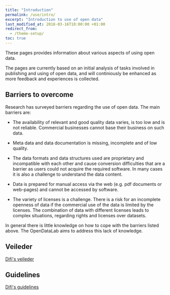 ```yaml
---
title: "Introduction"
permalink: /use/intro/
excerpt: "Introduction to use of open data"
last_modified_at: 2018-03-16T10:00:00 +01:00
redirect_from:
  - /theme-setup/
toc: true
---
```


These pages provides information about various aspects of using open data. 

The pages are currently based on an initial analysis of tasks involved in publishing and using of open data, and will continiously be enhanced as more feedback and experiences is collected.


## Barriers to overcome

Research has surveyed barriers regarding the use of open data. The main barriers are:

- The availability of relevant and good quality data varies, is too low and is not reliable. Commercial businesses cannot base their business on such data.

- Meta data and data documentation is missing, incomplete and of low quality.

- The data formats and data structures used are proprietary and incompatible with each other and cause conversion difficulties that are a barrier as users could not acquire the required software. In many cases it is also a challenge to understand the data content.

- Data is prepared for manual access via the web (e.g. pdf documents or web-pages) and cannot be accessed by software.

- The variety of licenses is a challenge. There is a risk for an incomplete openness of data if the commercial use of the data is limited by the licenses. The combination of data with different licenses leads to complex situations, regarding rights and licenses over datasets.

In general there is little knowledge on how to cope with the barriers listed above. The OpenDataLab aims to address this lack of knowledge.


## Veileder

[Difi's veileder](https://data.norge.no/document/del-og-skap-verdier-veileder-i-tilgjengeliggjøring-av-offentlige-data)


## Guidelines

[Difi's guidelines](https://data.norge.no/retningslinjer-ved-tilgjengeliggjøring-av-offentlige-data)
